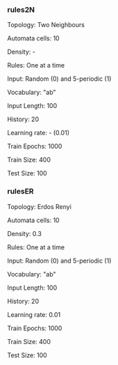 ### rules2N

Topology: Two Neighbours

Automata cells: 10

Density: -

Rules: One at a time

Input: Random (0) and 5-periodic (1)

Vocabulary: "ab"

Input Length: 100

History: 20

Learning rate: - (0.01)

Train Epochs: 1000

Train Size: 400

Test Size: 100


### rulesER

Topology: Erdos Renyi

Automata cells: 10

Density: 0.3

Rules: One at a time

Input: Random (0) and 5-periodic (1)

Vocabulary: "ab"

Input Length: 100

History: 20

Learning rate: 0.01

Train Epochs: 1000

Train Size: 400

Test Size: 100

